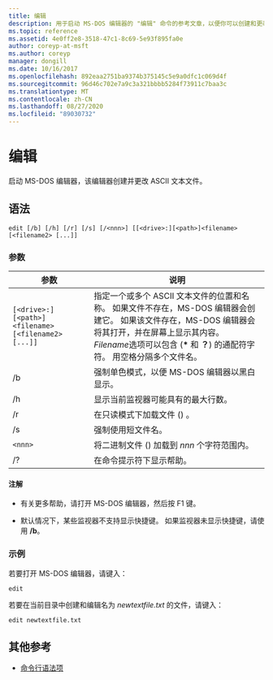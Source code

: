 ```yaml
---
title: 编辑
description: 用于启动 MS-DOS 编辑器的 "编辑" 命令的参考文章，以便你可以创建和更改 ASCII 文本文件。
ms.topic: reference
ms.assetid: 4e0ff2e8-3518-47c1-8c69-5e93f895fa0e
author: coreyp-at-msft
ms.author: coreyp
manager: dongill
ms.date: 10/16/2017
ms.openlocfilehash: 892eaa2751ba9374b375145c5e9a0dfc1c069d4f
ms.sourcegitcommit: 96d46c702e7a9c3a321bbbb5284f73911c7baa3c
ms.translationtype: MT
ms.contentlocale: zh-CN
ms.lasthandoff: 08/27/2020
ms.locfileid: "89030732"
---
```

# <a name="edit"></a>编辑

启动 MS-DOS 编辑器，该编辑器创建并更改 ASCII 文本文件。

## <a name="syntax"></a>语法

```
edit [/b] [/h] [/r] [/s] [/<nnn>] [[<drive>:][<path>]<filename> [<filename2> [...]]
```

### <a name="parameters"></a>参数

| 参数 | 说明 |
| --------- | ----------- |
| `[<drive>:][<path>]<filename> [<filename2> [...]]` | 指定一个或多个 ASCII 文本文件的位置和名称。 如果文件不存在，MS-DOS 编辑器会创建它。 如果该文件存在，MS-DOS 编辑器会将其打开，并在屏幕上显示其内容。 *Filename*选项可以包含 (**&#42;** 和 **？**) 的通配符字符。 用空格分隔多个文件名。 |
| /b | 强制单色模式，以便 MS-DOS 编辑器以黑白显示。 |
| /h | 显示当前监视器可能具有的最大行数。 |
| /r | 在只读模式下加载文件 () 。 |
| /s | 强制使用短文件名。 |
| `<nnn>` | 将二进制文件 () 加载到 *nnn* 个字符范围内。 |
| /? | 在命令提示符下显示帮助。 |

#### <a name="remarks"></a>注解

- 有关更多帮助，请打开 MS-DOS 编辑器，然后按 F1 键。

- 默认情况下，某些监视器不支持显示快捷键。 如果监视器未显示快捷键，请使用 **/b**。

### <a name="examples"></a>示例

若要打开 MS-DOS 编辑器，请键入：

```
edit
```

若要在当前目录中创建和编辑名为 *newtextfile.txt* 的文件，请键入：

```
edit newtextfile.txt
```

## <a name="additional-references"></a>其他参考

- [命令行语法项](command-line-syntax-key.md)
